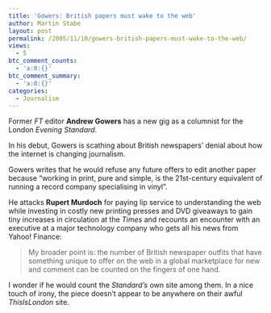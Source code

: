 ```yaml
---
title: 'Gowers: British papers must wake to the web'
author: Martin Stabe
layout: post
permalink: /2005/11/10/gowers-british-papers-must-wake-to-the-web/
views:
  - 5
btc_comment_counts:
  - 'a:0:{}'
btc_comment_summary:
  - 'a:0:{}'
categories:
  - Journalism
---
```

Former *FT* editor **Andrew Gowers** has a new gig as a columnist for the London *Evening Standard.*

In his debut, Gowers is scathing about British newspapers&rsquo; denial about how the internet is changing journalism.

Gowers writes that he would refuse any future offers to edit another paper because &ldquo;working in print, pure and simple, is the 21st-century equivalent of running a record company specialising in vinyl&rdquo;.

He attacks **Rupert Murdoch** for paying lip service to understanding the web while investing in costly new printing presses and DVD giveaways to gain tiny increases in circulation at the *Times* and recounts an encounter with an executive at a major technology company who gets all his news from Yahoo! Finance:

> My broader point is: the number of British newspaper outfits that have something unique to offer on the web in a global marketplace for new and comment can be counted on the fingers of one hand.

I wonder if he would count the *Standard&rsquo;s* own site among them. In a nice touch of irony, the piece doesn&rsquo;t appear to be anywhere on their awful *ThisIsLondon* site.
